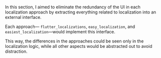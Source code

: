 In this section, I aimed to eliminate the redundancy of the UI in each localization approach by extracting everything related to localization into an external interface.

Each approach—
`flutter_localizations`,
`easy_localization`, and
`easiest_localization`—would implement this interface.

This way, the differences in the approaches could be seen only in the localization logic, while all other aspects would be abstracted out to avoid distraction.